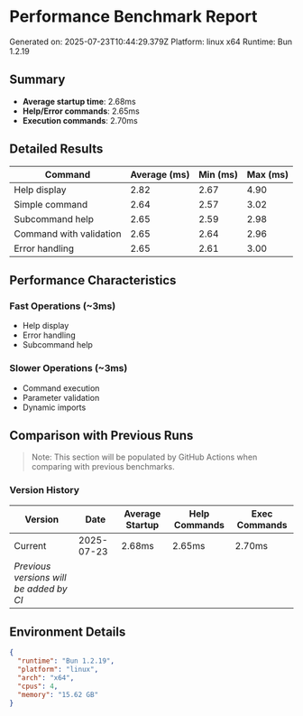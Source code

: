 # Performance Benchmark Report

Generated on: 2025-07-23T10:44:29.379Z
Platform: linux x64
Runtime: Bun 1.2.19

## Summary

- **Average startup time**: 2.68ms
- **Help/Error commands**: 2.65ms
- **Execution commands**: 2.70ms

## Detailed Results

| Command | Average (ms) | Min (ms) | Max (ms) |
|---------|-------------|----------|----------|
| Help display | 2.82 | 2.67 | 4.90 |
| Simple command | 2.64 | 2.57 | 3.02 |
| Subcommand help | 2.65 | 2.59 | 2.98 |
| Command with validation | 2.65 | 2.64 | 2.96 |
| Error handling | 2.65 | 2.61 | 3.00 |

## Performance Characteristics

### Fast Operations (~3ms)
- Help display
- Error handling
- Subcommand help

### Slower Operations (~3ms)
- Command execution
- Parameter validation
- Dynamic imports

## Comparison with Previous Runs

> Note: This section will be populated by GitHub Actions when comparing with previous benchmarks.

### Version History

| Version | Date | Average Startup | Help Commands | Exec Commands |
|---------|------|-----------------|---------------|---------------|
| Current | 2025-07-23 | 2.68ms | 2.65ms | 2.70ms |
| _Previous versions will be added by CI_ | | | | |

## Environment Details

```json
{
  "runtime": "Bun 1.2.19",
  "platform": "linux",
  "arch": "x64",
  "cpus": 4,
  "memory": "15.62 GB"
}
```
